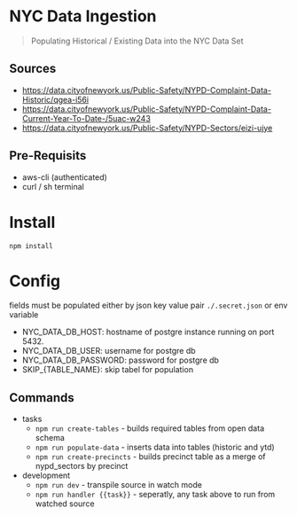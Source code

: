 # NYC Data Ingestion

> Populating Historical / Existing Data into the NYC Data Set

## Sources
* https://data.cityofnewyork.us/Public-Safety/NYPD-Complaint-Data-Historic/qgea-i56i
* https://data.cityofnewyork.us/Public-Safety/NYPD-Complaint-Data-Current-Year-To-Date-/5uac-w243
* https://data.cityofnewyork.us/Public-Safety/NYPD-Sectors/eizi-ujye

## Pre-Requisits
* aws-cli (authenticated)
* curl / sh terminal

# Install

`npm install`

# Config

fields must be populated either by json key value pair `./.secret.json` or env variable
* NYC_DATA_DB_HOST: hostname of postgre instance running on port 5432.
* NYC_DATA_DB_USER: username for postgre db
* NYC_DATA_DB_PASSWORD: password for postgre db
* SKIP_{TABLE_NAME}: skip tabel for population

## Commands
* tasks
  * `npm run create-tables` - builds required tables from open data schema
  * `npm run populate-data` - inserts data into tables (historic and ytd)
  * `npm run create-precincts` - builds precinct table as a merge of nypd_sectors by precinct
* development
  * `npm run dev` - transpile source in watch mode
  * `npm run handler {{task}}` - seperatly, any task above to run from watched source

